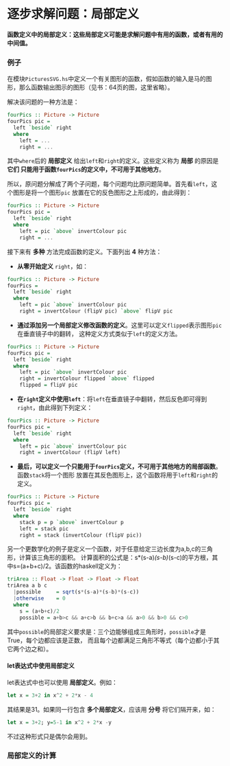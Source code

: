 逐步求解问题：局部定义
=======================================
**函数定义中的局部定义：这些局部定义可能是求解问题中有用的函数，或者有用的中间值。**

### 例子
在模块`PicturesSVG.hs`中定义一个有关图形的函数，假如函数的输入是马的图形，那么函数输出图示的图形（见书：64页的图，这里省略）。

解决该问题的一种方法是：
```haskell
fourPics :: Picture -> Picture
fourPics pic =
  left `beside` right
  where
    left = ...
    right = ...
```
其中`where`后的 **局部定义** 给出`left`和`right`的定义。这些定义称为 **局部** 的原因是 **它们
只能用于函数`fourPics`的定义中，不可用于其他地方**。

所以，原问题分解成了两个子问题，每个问题均比原问题简单。首先看`left`，这个图形是将一个图形`pic`
放置在它的反色图形之上形成的，由此得到：
```haskell
fourPics :: Picture -> Picture
fourPics pic =
  left `beside` right
  where
    left = pic `above` invertColour pic
    right = ...
```
接下来有 **多种** 方法完成函数的定义。下面列出 **4** 种方法：
+ **从零开始定义** `right`，如：

```haskell
fourPics :: Picture -> Picture
fourPics =
  left `beside` right
  where
    left = pic `above` invertColour pic
    right = invertColour (flipV pic) `above` flipV pic
```
+ **通过添加另一个局部定义修改函数的定义**。这里可以定义`flipped`表示图形`pic`在垂直镜子中的翻转，
这种定义方式类似于`left`的定义方法。

```haskell
fourPics :: Picture -> Picture
fourPics pic =
  left `beside` right
  where
    left = pic `above` invertColour pic
    right = invertColour flipped `above` flipped
    flipped = flipV pic
```
+ **在`right`定义中使用`left`**：将`left`在垂直镜子中翻转，然后反色即可得到`right`，由此得到下列定义：
```haskell
fourPics :: Picture -> Picture
fourPics pic =
  left `beside` right
  where
    left = pic `above` invertColour pic
    right = invertColour (flipV left)
```
+ **最后，可以定义一个只能用于`fourPics`定义，不可用于其他地方的局部函数**。函数`stack`将一个图形
放置在其反色图形上，这个函数将用于`left`和`right`的定义。
```haskell
fourPics :: Picture -> Picture
fourPics pic =
  left `beside` right
  where
    stack p = p `above` invertColour p
    left = stack pic
    right = stack (invertColour (flipV pic))
```

另一个更数学化的例子是定义一个函数，对于任意给定三边长度为a,b,c的三角形，计算该三角形的面积。
计算面积的公式是：s*(s-a)*(s-b)*(s-c)的平方根，其中s=(a+b+c)/2。该函数的haskell定义为：
```haskell
triArea :: Float -> Float -> Float -> Float
triArea a b c
  |possible     = sqrt(s*(s-a)*(s-b)*(s-c))
  |otherwise    = 0
  where
    s = (a+b+c)/2
    possible = a+b>c && a+c>b && b+c>a && a>0 && b>0 && c>0
```
其中`possible`的局部定义要求是：三个边能够组成三角形时，`possible`才是True，每个边都应该是正数，
而且每个边都满足三角形不等式（每个边都小于其它两个边之和）。
#### let表达式中使用局部定义
let表达式中也可以使用 **局部定义**。例如：
```haskell
let x = 3+2 in x^2 + 2*x - 4
```
其结果是31。如果同一行包含 **多个局部定义**，应该用 **分号** 将它们隔开来，如：
```haskell
let x = 3+2; y=5-1 in x^2 + 2*x -y
```
不过这种形式只是偶尔会用到。

### 局部定义的计算
